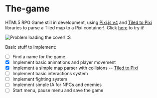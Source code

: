 # The-game
HTML5 RPG Game still in development, using [Pixi.js v4](http://www.pixijs.com/) and [Tiled to Pixi](https://github.com/Reynau/tiled-to-pixi) libraries to parse a Tiled map to a Pixi container!. Click [here](http://lopezreynau.me/the-game/) to try it!

![Problem loading the cover! :S](http://lopezreynau.me/the-game/img/cover.png)

Basic stuff to implement:
- [ ] Find a name for the game
- [X] Implement basic animations and player movement
- [x] Implement a simple map parser with collisions -- [Tiled to Pixi](https://github.com/Reynau/tiled-to-pixi)
- [ ] Implement basic interactions system
- [ ] Implement fighting system
- [ ] Implement simple IA for NPCs and enemies
- [ ] Start menu, pause menu and save the game
